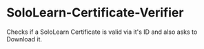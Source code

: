 # SoloLearn-Certificate-Verifier
Checks if a SoloLearn Certificate is valid via it's ID and also asks to Download it.
